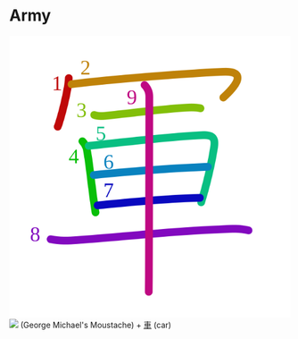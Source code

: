 # Army
![8ecd](../kanji-colorize/8ecd.svg)
![](http://www.kanjidamage.com/assets/radsmall/inside-86a78005a049516ecf65f1a34945a72ee273e39231aeb33f43c7b1ad531c9006.jpg) (George Michael's Moustache) + [車](車.md) (car)